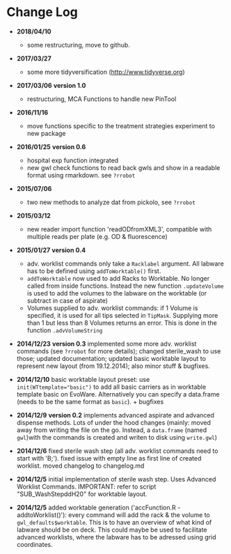 
# Change Log
* **2018/04/10**
    - some restructuring, move to github.

* **2017/03/27**
    - some more tidyversification (http://www.tidyverse.org)

* **2017/03/06** **version 1.0**
    - restructuring, MCA Functions to handle new PinTool

* **2016/11/16**
    - move functions specific to the treatment strategies experiment to new package

* **2016/01/25** **version 0.6**
    - hospital exp function integrated
    - new gwl check functions to read back gwls and show in a readable format using rmarkdown. see `?rrobot`

* **2015/07/06**
    - two new methods to analyze dat from pickolo, see `?rrobot`

* **2015/03/12**
    - new reader import function 'readODfromXML3', compatible with multiple reads per plate (e.g. OD & fluorescence)

* **2015/01/27** **version 0.4**
    - adv. worklist commands only take a `Racklabel` argument. All labware has to be defined using `addToWorktable()` first.
    - `addToWorktable` now used to add Racks to Worktable. No longer called from inside functions. Instead the new function `.updateVolume` is used to add the volumes to the labware on the worktable (or subtract in case of aspirate)
    - Volumes supplied to adv. worklist commands: if 1 Volume is specified, it is used for all tips selected in `TipMask`. Supplying more than 1 but less than 8 Volumes returns an error. This is done in the function `.advVolumeString`

* **2014/12/23** **version 0.3** implemented some more adv. worklist commands (see `?rrobot` for more details); changed sterile_wash to use those; updated documentation; updated basic worktable layout to represent new layout (from 19.12.2014); also minor stuff & bugfixes.

* **2014/12/10** basic worktable layout preset: use `init(WTtemplate="basic")` to add all basic carriers as in worktable template basic on EvoWare. Alternatively you can specify a data.frame (needs to be the same format as `basic`). + bugfixes

* **2014/12/9** **version 0.2** implements advanced aspirate and advanced dispense methods. Lots of under the hood changes (mainly: moved away from writing the file on the go. Instead, a `data.frame` (named `gwl`)with the commands is created and writen to disk using `write.gwl`)

* **2014/12/6** fixed sterile wash step (all adv. worklist commands need to start with 'B;'). fixed issue with empty line as first line of created worklist. moved changelog to changelog.md

* **2014/12/5** initial implementation of sterile wash step. Uses Advanced Worklist Commands. IMPORTANT: refer to script "SUB_WashStepddH20" for worktable layout.

* **2014/12/5** added worktable generation ('accFunction.R - addtoWorklist()'): every command will add the rack & the volume to `gwl_defaults$worktable`. This is to have an overview of what kind of labware should be on deck. This could maybe be used to facilitate advanced worklists, where the labware has to be adressed using grid coordinates.
